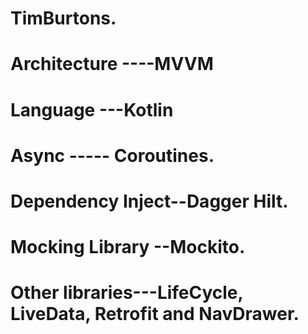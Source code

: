 # TimBurtons.
# Architecture ----MVVM
# Language ---Kotlin
# Async ----- Coroutines.
# Dependency Inject--Dagger Hilt.
# Mocking Library --Mockito.
# Other libraries---LifeCycle, LiveData, Retrofit and  NavDrawer. 
